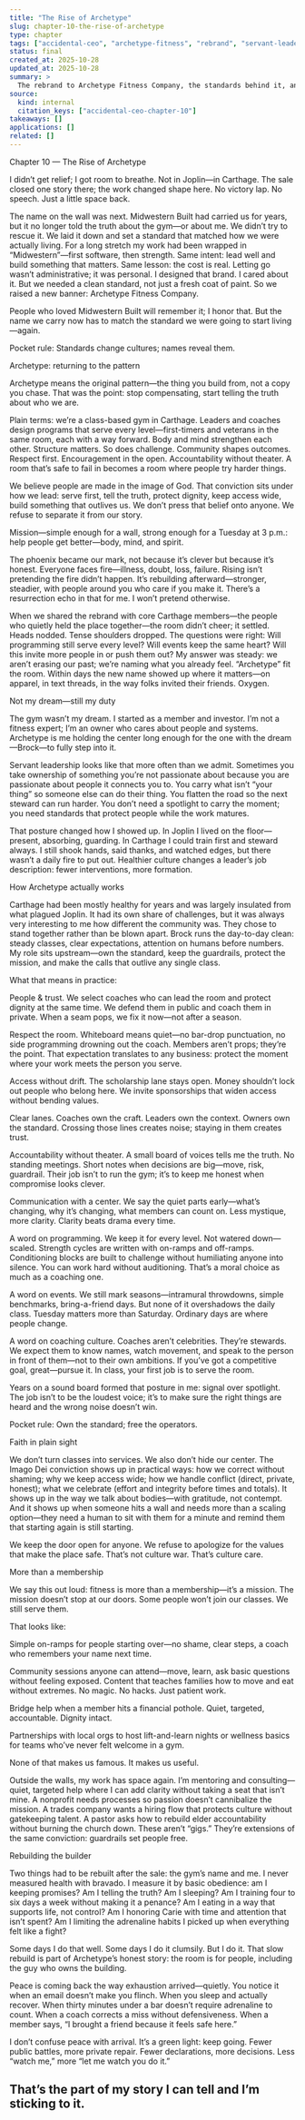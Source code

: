 ```yaml
---
title: "The Rise of Archetype"
slug: chapter-10-the-rise-of-archetype
type: chapter
tags: ["accidental-ceo", "archetype-fitness", "rebrand", "servant-leadership", "culture"]
status: final
created_at: 2025-10-28
updated_at: 2025-10-28
summary: >
  The rebrand to Archetype Fitness Company, the standards behind it, and the quiet rebuild of both the gym and the leader.
source:
  kind: internal
  citation_keys: ["accidental-ceo-chapter-10"]
takeaways: []
applications: []
related: []
---
```


Chapter 10 — The Rise of Archetype

I didn’t get relief; I got room to breathe. Not in Joplin—in Carthage. The sale closed one story there; the work changed shape here. No victory lap. No speech. Just a little space back.

The name on the wall was next. Midwestern Built had carried us for years, but it no longer told the truth about the gym—or about me. We didn’t try to rescue it. We laid it down and set a standard that matched how we were actually living. For a long stretch my work had been wrapped in “Midwestern”—first software, then strength. Same intent: lead well and build something that matters. Same lesson: the cost is real. Letting go wasn’t administrative; it was personal. I designed that brand. I cared about it. But we needed a clean standard, not just a fresh coat of paint. So we raised a new banner: Archetype Fitness Company.

People who loved Midwestern Built will remember it; I honor that. But the name we carry now has to match the standard we were going to start living—again.

Pocket rule: Standards change cultures; names reveal them.

Archetype: returning to the pattern

Archetype means the original pattern—the thing you build from, not a copy you chase. That was the point: stop compensating, start telling the truth about who we are.

Plain terms: we’re a class-based gym in Carthage. Leaders and coaches design programs that serve every level—first-timers and veterans in the same room, each with a way forward. Body and mind strengthen each other. Structure matters. So does challenge. Community shapes outcomes. Respect first. Encouragement in the open. Accountability without theater. A room that’s safe to fail in becomes a room where people try harder things.

We believe people are made in the image of God. That conviction sits under how we lead: serve first, tell the truth, protect dignity, keep access wide, build something that outlives us. We don’t press that belief onto anyone. We refuse to separate it from our story.

Mission—simple enough for a wall, strong enough for a Tuesday at 3 p.m.: help people get better—body, mind, and spirit.

The phoenix became our mark, not because it’s clever but because it’s honest. Everyone faces fire—illness, doubt, loss, failure. Rising isn’t pretending the fire didn’t happen. It’s rebuilding afterward—stronger, steadier, with people around you who care if you make it. There’s a resurrection echo in that for me. I won’t pretend otherwise.

When we shared the rebrand with core Carthage members—the people who quietly held the place together—the room didn’t cheer; it settled. Heads nodded. Tense shoulders dropped. The questions were right: Will programming still serve every level? Will events keep the same heart? Will this invite more people in or push them out? My answer was steady: we aren’t erasing our past; we’re naming what you already feel. “Archetype” fit the room. Within days the new name showed up where it matters—on apparel, in text threads, in the way folks invited their friends. Oxygen.

Not my dream—still my duty

The gym wasn’t my dream. I started as a member and investor. I’m not a fitness expert; I’m an owner who cares about people and systems. Archetype is me holding the center long enough for the one with the dream—Brock—to fully step into it.

Servant leadership looks like that more often than we admit. Sometimes you take ownership of something you’re not passionate about because you are passionate about people it connects you to. You carry what isn’t “your thing” so someone else can do their thing. You flatten the road so the next steward can run harder. You don’t need a spotlight to carry the moment; you need standards that protect people while the work matures.

That posture changed how I showed up. In Joplin I lived on the floor—present, absorbing, guarding. In Carthage I could train first and steward always. I still shook hands, said thanks, and watched edges, but there wasn’t a daily fire to put out. Healthier culture changes a leader’s job description: fewer interventions, more formation.

How Archetype actually works

Carthage had been mostly healthy for years and was largely insulated from what plagued Joplin. It had its own share of challenges, but it was always very interesting to me how different the community was. They chose to stand together rather than be blown apart. Brock runs the day-to-day clean: steady classes, clear expectations, attention on humans before numbers. My role sits upstream—own the standard, keep the guardrails, protect the mission, and make the calls that outlive any single class.

What that means in practice:

People & trust. We select coaches who can lead the room and protect dignity at the same time. We defend them in public and coach them in private. When a seam pops, we fix it now—not after a season.

Respect the room. Whiteboard means quiet—no bar-drop punctuation, no side programming drowning out the coach. Members aren’t props; they’re the point. That expectation translates to any business: protect the moment where your work meets the person you serve.

Access without drift. The scholarship lane stays open. Money shouldn’t lock out people who belong here. We invite sponsorships that widen access without bending values.

Clear lanes. Coaches own the craft. Leaders own the context. Owners own the standard. Crossing those lines creates noise; staying in them creates trust.

Accountability without theater. A small board of voices tells me the truth. No standing meetings. Short notes when decisions are big—move, risk, guardrail. Their job isn’t to run the gym; it’s to keep me honest when compromise looks clever.

Communication with a center. We say the quiet parts early—what’s changing, why it’s changing, what members can count on. Less mystique, more clarity. Clarity beats drama every time.

A word on programming. We keep it for every level. Not watered down—scaled. Strength cycles are written with on-ramps and off-ramps. Conditioning blocks are built to challenge without humiliating anyone into silence. You can work hard without auditioning. That’s a moral choice as much as a coaching one.

A word on events. We still mark seasons—intramural throwdowns, simple benchmarks, bring-a-friend days. But none of it overshadows the daily class. Tuesday matters more than Saturday. Ordinary days are where people change.

A word on coaching culture. Coaches aren’t celebrities. They’re stewards. We expect them to know names, watch movement, and speak to the person in front of them—not to their own ambitions. If you’ve got a competitive goal, great—pursue it. In class, your first job is to serve the room.

Years on a sound board formed that posture in me: signal over spotlight. The job isn’t to be the loudest voice; it’s to make sure the right things are heard and the wrong noise doesn’t win.

Pocket rule: Own the standard; free the operators.

Faith in plain sight

We don’t turn classes into services. We also don’t hide our center. The Imago Dei conviction shows up in practical ways: how we correct without shaming; why we keep access wide; how we handle conflict (direct, private, honest); what we celebrate (effort and integrity before times and totals). It shows up in the way we talk about bodies—with gratitude, not contempt. And it shows up when someone hits a wall and needs more than a scaling option—they need a human to sit with them for a minute and remind them that starting again is still starting.

We keep the door open for anyone. We refuse to apologize for the values that make the place safe. That’s not culture war. That’s culture care.

More than a membership

We say this out loud: fitness is more than a membership—it’s a mission. The mission doesn’t stop at our doors. Some people won’t join our classes. We still serve them.

That looks like:

Simple on-ramps for people starting over—no shame, clear steps, a coach who remembers your name next time.

Community sessions anyone can attend—move, learn, ask basic questions without feeling exposed.
Content that teaches families how to move and eat without extremes. No magic. No hacks. Just patient work.

Bridge help when a member hits a financial pothole. Quiet, targeted, accountable. Dignity intact.

Partnerships with local orgs to host lift-and-learn nights or wellness basics for teams who’ve never felt welcome in a gym.

None of that makes us famous. It makes us useful.

Outside the walls, my work has space again. I’m mentoring and consulting—quiet, targeted help where I can add clarity without taking a seat that isn’t mine. A nonprofit needs processes so passion doesn’t cannibalize the mission. A trades company wants a hiring flow that protects culture without gatekeeping talent. A pastor asks how to rebuild elder accountability without burning the church down. These aren’t “gigs.” They’re extensions of the same conviction: guardrails set people free.

Rebuilding the builder

Two things had to be rebuilt after the sale: the gym’s name and me. I never measured health with bravado. I measure it by basic obedience: am I keeping promises? Am I telling the truth? Am I sleeping? Am I training four to six days a week without making it a penance? Am I eating in a way that supports life, not control? Am I honoring Carie with time and attention that isn’t spent? Am I limiting the adrenaline habits I picked up when everything felt like a fight?

Some days I do that well. Some days I do it clumsily. But I do it. That slow rebuild is part of Archetype’s honest story: the room is for people, including the guy who owns the building.

Peace is coming back the way exhaustion arrived—quietly. You notice it when an email doesn’t make you flinch. When you sleep and actually recover. When thirty minutes under a bar doesn’t require adrenaline to count. When a coach corrects a miss without defensiveness. When a member says, “I brought a friend because it feels safe here.”

I don’t confuse peace with arrival. It’s a green light: keep going. Fewer public battles, more private repair. Fewer declarations, more decisions. Less “watch me,” more “let me watch you do it.”

That’s the part of my story I can tell and I’m sticking to it.
---
